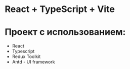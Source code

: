 # React + TypeScript + Vite

<h1> Проект с использованием: </h1>
<ul>
<li>React</li>
<li>Typescript</li>
<li>Redux Toolkit</li>
<li>Antd - UI framework</li>
